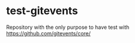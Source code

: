# test-gitevents
Repository with the only purpose to have test with https://github.com/gitevents/core/
